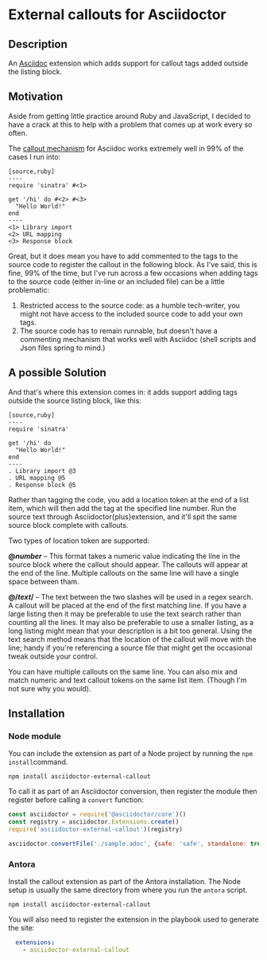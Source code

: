 # External callouts for Asciidoctor

## Description

An [Asciidoc](https://asciidoctor.org/) extension which adds support for callout tags added outside the listing block.

## Motivation

Aside from getting little practice around  Ruby and JavaScript, I decided to have a crack at this to help with a problem that comes up at work every so often.

The [callout mechanism](https://docs.asciidoctor.org/asciidoc/latest/verbatim/callouts/) for Asciidoc works extremely well in 99% of the cases I run into:

```asciidoc
[source,ruby]
----
require 'sinatra' #<1>

get '/hi' do #<2> #<3>
  "Hello World!"
end
----
<1> Library import
<2> URL mapping
<3> Response block
```

Great, but it does mean you have to add commented to the tags to the source code to register the callout in the following block. As I've said, this is fine, 99% of the time, but I've run across a few occasions when adding tags to the source code (either in-line or an included file) can be a little problematic:

1. Restricted access to the source code: as a humble tech-writer, you might not have access to the included source code to add your own tags.
1. The source code has to remain runnable, but doesn't have a commenting mechanism that works well with Asciidoc (shell scripts and Json files spring to mind.)

## A possible Solution
And that's where this extension comes in: it adds support adding tags outside the source listing block, like this:


```asciidoc
[source,ruby]
----
require 'sinatra'

get '/hi' do
  "Hello World!"
end
----
. Library import @3
. URL mapping @5
. Response block @5
```

Rather than tagging the code, you add a location token at the end of a list item, which will then add the tag at the specified line number. Run the source text through Asciidoctor{plus}extension, and it'll spit the same source block complete with callouts.

Two types of location token are supported:

**@_number_** – This format takes a numeric value indicating the line in the source block where the callout should appear. The callouts will appear at the end of the line. Multiple callouts on the same line will have a single space between tham.

**@/_text_/** – The text between the two slashes will be used in a regex search. A callout will be placed at the end of the first matching line.
If you have a large listing then it may be preferable to use the text search rather than counting all the lines. It may also be preferable to use a smaller listing, as a long listing might mean that your description is a bit too general.
Using the text search method means that the location of the callout will move with the line; handy if you're referencing a source file that might get the occasional tweak outside your control.

You can have multiple callouts on the same line.
You can also mix and match numeric and text callout tokens on the same list item. (Though I'm not sure why you would).

## Installation

### Node module

You can include the extension as part of a Node project by running the `npm install`command.

`npm install asciidoctor-external-callout`

To call it as part of an Asciidoctor conversion, then register the module then register before calling a `convert` function:

```javascript
const asciidoctor = require('@asciidoctor/core')()
const registry = asciidoctor.Extensions.create()
require('asciidoctor-external-callout')(registry)

asciidoctor.convertFile('./sample.adoc', {safe: 'safe', standalone: true, extension_registry: registry})
```

### Antora

Install the callout extension as part of the Antora installation. The Node setup is usually the same directory from where you run the `antora` script.

`npm install asciidoctor-external-callout`

You will also need to register the extension in the playbook used to generate the site:

```yaml
  extensions:
    - asciidoctor-external-callout

```


